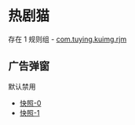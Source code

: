 # 热剧猫

存在 1 规则组 - [com.tuying.kuimg.rjm](/src/apps/com.tuying.kuimg.rjm.ts)

## 广告弹窗

默认禁用

- [快照-0](https://i.gkd.li/i/13166088)
- [快照-1](https://i.gkd.li/i/13166086)
